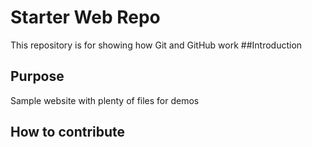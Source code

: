 # Starter Web Repo

This repository is for showing how Git and GitHub work
##Introduction
## Purpose

Sample website with plenty of files for demos
## How to contribute